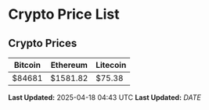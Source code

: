 # Crypto Price List

## Crypto Prices
| Bitcoin | Ethereum | Litecoin |
| ------- | -------- | -------- |
| $84681 | $1581.82 | $75.38 |
**Last Updated:** 2025-04-18 04:43 UTC
**Last Updated:** $DATE$
